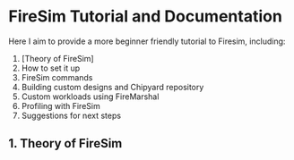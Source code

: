 # FireSim Tutorial and Documentation

Here I aim to provide a more beginner friendly tutorial to Firesim, including:
1. [Theory of FireSim]
2. How to set it up
3. FireSim commands
4. Building custom designs and Chipyard repository
5. Custom workloads using FireMarshal
6. Profiling with FireSim
7. Suggestions for next steps

## 1. Theory of FireSim
